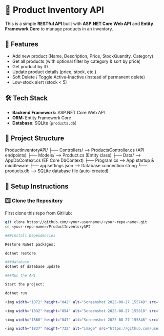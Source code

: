 # 🛒 Product Inventory API 

This is a simple **RESTful API** built with **ASP.NET Core Web API** and **Entity Framework Core** to manage products in an inventory.


## 🚀 Features
- Add new product (Name, Description, Price, StockQuantity, Category)
- Get all products (with optional filter by category & sort by price)
- Get product by ID
- Update product details (price, stock, etc.)
- Soft Delete / Toggle Active-Inactive (instead of permanent delete)
- Low-stock alert (stock < 5)


## 🛠 Tech Stack
- **Backend Framework:** ASP.NET Core Web API  
- **ORM:** Entity Framework Core  
- **Database:** SQLite (`products.db`)  
 


## 📂 Project Structure
ProductInventoryAPI/
├── Controllers/ --> ProductsController.cs (API endpoints)
├── Models/ --> Product.cs (Entity class)
├── Data/ --> AppDbContext.cs (EF Core DbContext)
├── Program.cs --> App startup & middleware
├── appsettings.json --> Database connection string
└── products.db --> SQLite database file (auto-created)



## 🔧 Setup Instructions

### 1️⃣ Clone the Repository
First clone this repo from GitHub:
```bash
git clone https://github.com/<your-username>/<your-repo-name>.git
cd <your-repo-name>/ProductInventoryAPI

###Install Dependencies

Restore NuGet packages:

dotnet restore

###database
dotnet ef database update

###Run the API

Start the project:

dotnet run

<img width="1872" height="842" alt="Screenshot 2025-08-27 155749" src="https://github.com/user-attachments/assets/d1d41259-589b-422c-bf6f-dc26c7b8fcb5" />

<img width="1832" height="854" alt="Screenshot 2025-08-27 155818" src="https://github.com/user-attachments/assets/4be8105c-fbbf-4935-997a-e5213201a6fe" />

<img width="1868" height="847" alt="Screenshot 2025-08-27 155846" src="https://github.com/user-attachments/assets/909fd74c-da6f-4819-8cf0-d52edb3656cb" />

<img width="1837" height="732" alt="image" src="https://github.com/user-attachments/assets/4af09a57-9612-41b3-b434-086e6398779b" />





